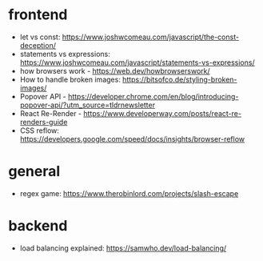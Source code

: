 # frontend

- let vs const: https://www.joshwcomeau.com/javascript/the-const-deception/
- statements vs expressions: https://www.joshwcomeau.com/javascript/statements-vs-expressions/
- how browsers work - https://web.dev/howbrowserswork/
- How to handle broken images: https://bitsofco.de/styling-broken-images/
- Popover API - https://developer.chrome.com/en/blog/introducing-popover-api/?utm_source=tldrnewsletter
- React Re-Render - https://www.developerway.com/posts/react-re-renders-guide
- CSS reflow: https://developers.google.com/speed/docs/insights/browser-reflow

# general
- regex game: https://www.therobinlord.com/projects/slash-escape

# backend
- load balancing explained: https://samwho.dev/load-balancing/
